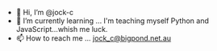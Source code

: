 - 👋 Hi, I’m @jock-c
- 🌱 I’m currently learning ... I'm teaching myself Python and JavaScript...whish me luck.
- 📫 How to reach me ... jock_c@bigpond.net.au

<!---
jock-c/jock-c is a ✨ special ✨ repository because its `README.md` (this file) appears on your GitHub profile.
You can click the Preview link to take a look at your changes.
--->
